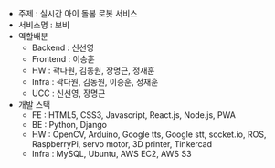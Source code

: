 - 주제 : 실시간 아이 돌봄 로봇 서비스
- 서비스명 : 보비
- 역할배분
    - Backend : 신선영
    - Frontend : 이승훈
    - HW : 곽다원, 김동원, 장명근, 정재훈
    - Infra : 곽다원, 김동원, 이승훈, 정재훈
    - UCC : 신선영, 장명근
- 개발 스택
    - FE : HTML5, CSS3, Javascript, React.js, Node.js, PWA
    - BE : Python, Django
    - HW : OpenCV, Arduino, Google tts, Google stt, socket.io, ROS, RaspberryPi, servo motor, 3D printer, Tinkercad
    - Infra : MySQL, Ubuntu, AWS EC2, AWS S3